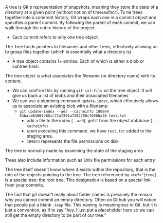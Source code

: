
A tree is Git's representation of snapshots, meaning they store the state of a directory at a given point (without notion of time/author). To tie trees together into a coherent history, Git wraps each one in a commit object and specifies a parent commit. By following the parent of each commit, we can walk through the entire history of the project.
- Each commit refers to only one tree object.

The Tree holds pointers to filenames and other trees, effectively allowing us to group files together (which is essentially what a directory is)
- A tree object contains 1+ entries. Each of which is either a blob or subtree hash.

The tree object is what associates the filename (or directory name) with its content.
- We can confirm this by running `git cat-file` on the tree object. It will give us back a list of blobs and their associated filenames
- We can use a plumbing command `update-index`, which effectively allows us to associate an existing blob with a filename:
	- `git update-index --add --cacheinfo 100644 83baae61804e65cc73a7201a7252750c76066a30 test.txt`
		- add a file to the index (`--add`), get it from the object database (`--cacheinfo`)
		- upon executing this command, we have `test.txt` added to the staging area.
		- `100644` represents the file permissions on disk

The tree is normally made by examining the state of the staging area

Trees also include information such as Unix file permissions for each entry

The tree itself doesn’t know where it exists within the repository, that is the role of the objects pointing to the tree. The tree referenced by `<ref>^{tree}` is a special tree: the root tree. This designation is based on a special link from your commits.

The fact that git doesn't really about folder names is precicely the reason why you cannot commit an empty directory. Often on Github you will notice that people put a blank `.keep` file. This naming is meaningless to Git, but it is just a convention, as if to say "hey, I just put a placeholder here so we can still get the empty directory to be part of our tree."
